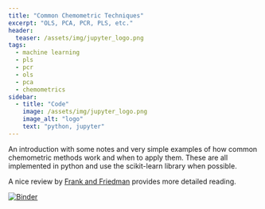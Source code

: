```yaml
---
title: "Common Chemometric Techniques"
excerpt: "OLS, PCA, PCR, PLS, etc."
header:
  teaser: /assets/img/jupyter_logo.png
tags:
  - machine learning
  - pls
  - pcr
  - ols
  - pca
  - chemometrics
sidebar:
  - title: "Code"
    image: /assets/img/jupyter_logo.png
    image_alt: "logo"
    text: "python, jupyter"
---
```


<!-- Enter details at https://mybinder.org/, then copy the badge below -->

An introduction with some notes and very simple examples of how common chemometric methods work and when to apply them.  These are all implemented in python and use the scikit-learn library when possible.

A nice review by [Frank and Friedman](frank_friedman.pdf) provides more detailed reading.

[![Binder](https://mybinder.org/badge_logo.svg)](https://mybinder.org/v2/gh/nathan-mahynski/nathan-mahynski.github.io/public?filepath=%2F_examples%2Fcommon_chemometrics%2Fexample.ipynb)

